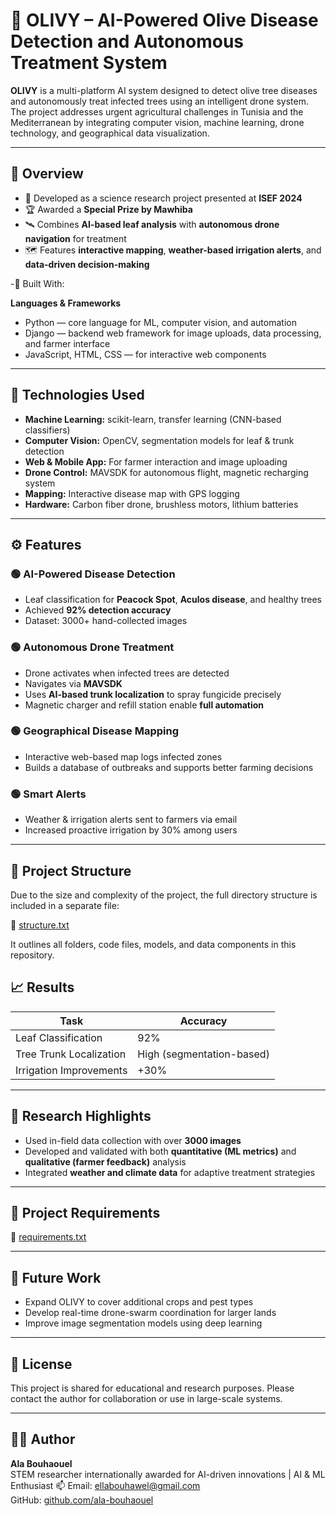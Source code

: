 # 🌿 OLIVY – AI-Powered Olive Disease Detection and Autonomous Treatment System

**OLIVY** is a multi-platform AI system designed to detect olive tree diseases and autonomously treat infected trees using an intelligent drone system. The project addresses urgent agricultural challenges in Tunisia and the Mediterranean by integrating computer vision, machine learning, drone technology, and geographical data visualization.

---

## 📌 Overview

- 🔬 Developed as a science research project presented at **ISEF 2024**
- 🏆 Awarded a **Special Prize by Mawhiba**
- 🛰 Combines **AI-based leaf analysis** with **autonomous drone navigation** for treatment
- 🗺 Features **interactive mapping**, **weather-based irrigation alerts**, and **data-driven decision-making**
  
-🧠 Built With:

  **Languages & Frameworks**  
  - Python — core language for ML, computer vision, and automation  
  - Django — backend web framework for image uploads, data processing, and farmer interface   
  - JavaScript, HTML, CSS — for interactive web components
---

## 🧠 Technologies Used

- **Machine Learning:** scikit-learn, transfer learning (CNN-based classifiers)
- **Computer Vision:** OpenCV, segmentation models for leaf & trunk detection
- **Web & Mobile App:** For farmer interaction and image uploading
- **Drone Control:** MAVSDK for autonomous flight, magnetic recharging system
- **Mapping:** Interactive disease map with GPS logging
- **Hardware:** Carbon fiber drone, brushless motors, lithium batteries

---

## ⚙️ Features

### 🟢 AI-Powered Disease Detection
- Leaf classification for **Peacock Spot**, **Aculos disease**, and healthy trees
- Achieved **92% detection accuracy**
- Dataset: 3000+ hand-collected images

### 🟢 Autonomous Drone Treatment
- Drone activates when infected trees are detected
- Navigates via **MAVSDK**
- Uses **AI-based trunk localization** to spray fungicide precisely
- Magnetic charger and refill station enable **full automation**

### 🟢 Geographical Disease Mapping
- Interactive web-based map logs infected zones
- Builds a database of outbreaks and supports better farming decisions

### 🟢 Smart Alerts
- Weather & irrigation alerts sent to farmers via email
- Increased proactive irrigation by 30% among users

---

## 📂 Project Structure 

Due to the size and complexity of the project, the full directory structure is included in a separate file:

📄 [structure.txt](structure.txt)

It outlines all folders, code files, models, and data components in this repository.


## 📈 Results

| Task                      | Accuracy |
|---------------------------|----------|
| Leaf Classification       | 92%      |
| Tree Trunk Localization   | High (segmentation-based) |
| Irrigation Improvements   | +30%     |

---

## 📌 Research Highlights

- Used in-field data collection with over **3000 images**
- Developed and validated with both **quantitative (ML metrics)** and **qualitative (farmer feedback)** analysis
- Integrated **weather and climate data** for adaptive treatment strategies

---
## 📌 Project Requirements
📄 [requirements.txt](requirements.txt)

---


## 🧪 Future Work

- Expand OLIVY to cover additional crops and pest types  
- Develop real-time drone-swarm coordination for larger lands  
- Improve image segmentation models using deep learning

---

## 📜 License

This project is shared for educational and research purposes. Please contact the author for collaboration or use in large-scale systems.

---

## 👩‍🔬 Author

**Ala Bouhaouel**  
STEM researcher internationally awarded for AI-driven innovations | AI & ML Enthusiast
📫 Email: ellabouhawel@gmail.com  
GitHub: [github.com/ala-bouhaouel](https://github.com/ala-bouhaouel)

